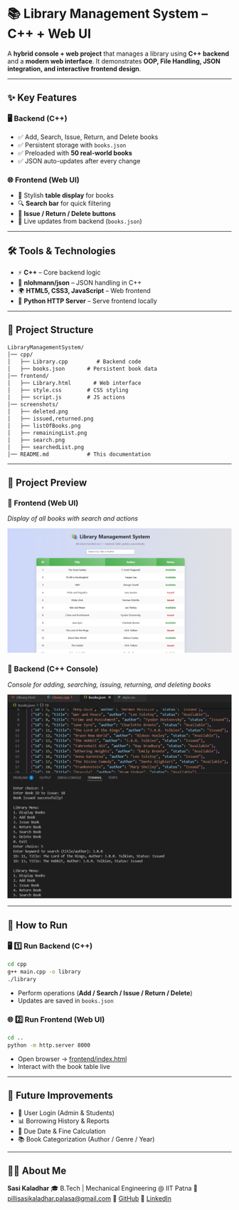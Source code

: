 # 📚 Library Management System – C++ + Web UI

A **hybrid console + web project** that manages a library using **C++ backend** and a **modern web interface**.
It demonstrates **OOP, File Handling, JSON integration, and interactive frontend design**.

---

## ✨ Key Features

### 🖥 Backend (C++)

* ✅ Add, Search, Issue, Return, and Delete books
* ✅ Persistent storage with `books.json`
* ✅ Preloaded with **50 real-world books**
* ✅ JSON auto-updates after every change

### 🌐 Frontend (Web UI)

* 🎨 Stylish **table display** for books
* 🔍 **Search bar** for quick filtering
* 📖 **Issue / Return / Delete buttons**
* 💾 Live updates from backend (`books.json`)

---

## 🛠 Tools & Technologies

* ⚡ **C++** – Core backend logic
* 📂 **nlohmann/json** – JSON handling in C++
* 🌍 **HTML5, CSS3, JavaScript** – Web frontend
* 🐍 **Python HTTP Server** – Serve frontend locally

---

## 📁 Project Structure

```
LibraryManagementSystem/
│── cpp/
│   ├── Library.cpp         # Backend code
│   ├── books.json       # Persistent book data
│── frontend/
│   ├── Library.html       # Web interface
│   ├── style.css        # CSS styling
│   ├── script.js        # JS actions
│── screenshots/
│   ├── deleted.png
│   ├── issued,returned.png
│   ├── listOfBooks.png
│   ├── remainingList.png
│   ├── search.png
│   ├── searchedList.png
│── README.md            # This documentation
```

---

## 📸 Project Preview

### 🔹 Frontend (Web UI)

*Display of all books with search and actions*

![Frontend Screenshot](screenshots/remainingList.png)

### 🔹 Backend (C++ Console)

*Console for adding, searching, issuing, returning, and deleting books*

![Backend Screenshot](screenshots/search.png)

---

## 🚀 How to Run

### 🖥 1️⃣ Run Backend (C++)

```bash
cd cpp
g++ main.cpp -o library
./library
```

* Perform operations (**Add / Search / Issue / Return / Delete**)
* Updates are saved in `books.json`

### 🌐 2️⃣ Run Frontend (Web UI)

```bash
cd ..
python -m http.server 8000
```

* Open browser → [frontend/index.html](/frontend/Library.html)
* Interact with the book table live

---

## 🚧 Future Improvements

* 🔑 User Login (Admin & Students)
* 📊 Borrowing History & Reports
* 📅 Due Date & Fine Calculation
* 📚 Book Categorization (Author / Genre / Year)

---

## 🙋‍♂ About Me

**Sasi Kaladhar**
🎓 B.Tech | Mechanical Engineering @ IIT Patna
📧 [pillisasikaladhar.palasa@gmail.com](mailto:pillisasikaladhar.palasa@gmail.com)
🔗 [GitHub](https://github.com/Sasigit1704)
🔗 [LinkedIn](https://linkedin.com/in/pillisasikaladhar170404)
